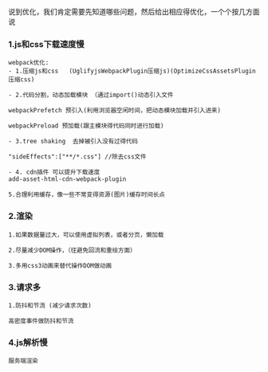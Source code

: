 说到优化，我们肯定需要先知道哪些问题，然后给出相应得优化，一个个按几方面说
### 1.js和css下载速度慢
```
webpack优化:
- 1.压缩js和css   (UglifyjsWebpackPlugin压缩js)(OptimizeCssAssetsPlugin压缩css)

- 2.代码分割，动态加载模块 （通过import()动态引入文件 

webpackPrefetch 预引入(利用浏览器空闲时间，把动态模块加载并引入进来)

webpackPreload 预加载(跟主模块得代码同时进行加载)

- 3.tree shaking  去掉被引入没有过得代码

"sideEffects":["**/*.css"] //除去css文件

- 4. cdn插件 可以提升下载速度
add-asset-html-cdn-webpack-plugin

5.合理利用缓存，像一些不常变得资源(图片)缓存时间长点
```

### 2.渲染
```
1.如果数据量过大，可以使用虚拟列表，或者分页，懒加载

2.尽量减少DOM操作，（往避免回流和重绘方面）

3.多用css3动画来替代操作DOM做动画
```
### 3.请求多
```
1.防抖和节流 (减少请求次数)

高密度事件做防抖和节流
```
### 4.js解析慢
```
服务端渲染
```